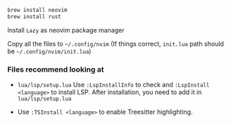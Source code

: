 ```bash
brew install neovim
brew install rust
```

Install `Lazy` as neovim package manager

Copy all the files to `~/.config/nvim` (If things correct, `init.lua` path should be `~/.config/nvim/init.lua`)

### Files recommend looking at

- `lua/lsp/setup.lua`
  Use `:LspInstallInfo` to check and `:LspInstall <language>` to install LSP. After installation, you need to add it in `lua/lsp/setup.lua`

- Use `:TSInstall <language>` to enable Treesitter highlighting.
